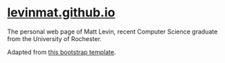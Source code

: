 # [levinmat.github.io](https://www.matt-levin.com/)

The personal web page of Matt Levin, recent Computer Science graduate from the University of Rochester.



Adapted from [this bootstrap template](https://startbootstrap.com/template-overviews/resume/).